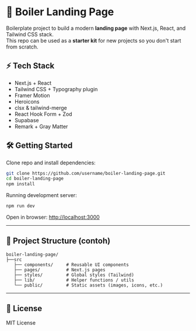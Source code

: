 # 🚀 Boiler Landing Page

Boilerplate project to build a modern **landing page** with Next.js, React, and Tailwind CSS stack.  
This repo can be used as a **starter kit** for new projects so you don't start from scratch.

## ⚡ Tech Stack

- Next.js + React  
- Tailwind CSS + Typography plugin  
- Framer Motion  
- Heroicons  
- clsx & tailwind-merge  
- React Hook Form + Zod  
- Supabase  
- Remark + Gray Matter  


## 🛠️ Getting Started

Clone repo and install dependencies:

```bash
git clone https://github.com/username/boiler-landing-page.git
cd boiler-landing-page
npm install
```

Running development server:

```bash
npm run dev
```

Open in browser: [http://localhost:3000](http://localhost:3000)

---

## 📂 Project Structure (contoh)

```
boiler-landing-page/
├──src
   ├── components/     # Reusable UI components
   ├── pages/          # Next.js pages
   ├── styles/         # Global styles (Tailwind)
   ├── lib/            # Helper functions / utils
   └── public/         # Static assets (images, icons, etc.)
```

---

## 📜 License

MIT License 
